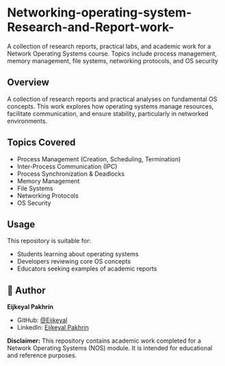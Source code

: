 # Networking-operating-system-Research-and-Report-work-
A collection of research reports, practical labs, and academic work for a Network Operating Systems course. Topics include process management, memory management, file systems, networking protocols, and OS security

## Overview
A collection of research reports and practical analyses on fundamental OS concepts. This work explores how operating systems manage resources, facilitate communication, and ensure stability, particularly in networked environments.

## Topics Covered
- Process Management (Creation, Scheduling, Termination)
- Inter-Process Communication (IPC)
- Process Synchronization & Deadlocks
- Memory Management
- File Systems
- Networking Protocols
- OS Security

## Usage
This repository is suitable for:
- Students learning about operating systems
- Developers reviewing core OS concepts
- Educators seeking examples of academic reports
  
## 👤 Author  
**Eijkeyal Pakhrin**  
- GitHub: [@Eijkeyal](https://github.com/Eijkeyal)  
- LinkedIn: [Eijkeyal Pakhrin](https://www.linkedin.com/in/eijkeyalpakhrin)

**Disclaimer:** This repository contains academic work completed for a Network Operating Systems (NOS) module. It is intended for educational and reference purposes.
